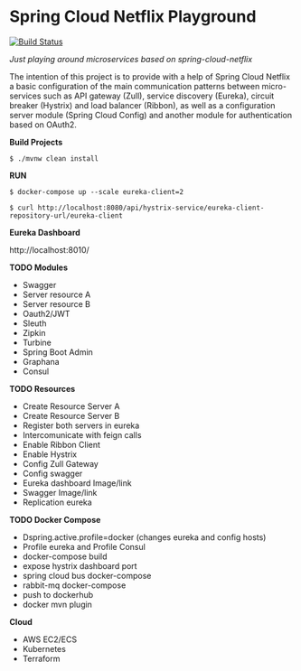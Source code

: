 # Spring Cloud Netflix Playground

[![Build Status](https://travis-ci.org/fpjunqueira/spring-cloud-netflix-playground.svg?branch=master)](https://travis-ci.org/fpjunqueira/spring-cloud-netflix-playground)

_Just playing around microservices based on spring-cloud-netflix_

The intention of this project is to provide with a help of Spring Cloud Netflix a basic configuration of the main communication patterns between micro-services such as API gateway (Zull), service discovery (Eureka), circuit breaker (Hystrix) and load balancer (Ribbon), as well as a configuration server module (Spring Cloud Config) and another module for authentication based on OAuth2.

**Build Projects**

`$ ./mvnw clean install
`

**RUN**

`$ docker-compose up --scale eureka-client=2`

`$ curl http://localhost:8080/api/hystrix-service/eureka-client-repository-url/eureka-client`

**Eureka Dashboard**

http://localhost:8010/


**TODO Modules**

- Swagger
- Server resource A
- Server resource B
- Oauth2/JWT 
- Sleuth
- Zipkin
- Turbine
- Spring Boot Admin
- Graphana
- Consul

**TODO Resources**

- Create Resource Server A
- Create Resource Server B
- Register both servers in eureka
- Intercomunicate with feign calls
- Enable Ribbon Client
- Enable Hystrix
- Config Zull Gateway
- Config swagger
- Eureka dashboard Image/link
- Swagger Image/link
- Replication eureka

**TODO Docker Compose**

- Dspring.active.profile=docker (changes eureka and config hosts)
- Profile eureka and Profile Consul
- docker-compose build
- expose hystrix dashboard port
- spring cloud bus docker-compose
- rabbit-mq docker-compose
- push to dockerhub
- docker mvn plugin

**Cloud**

- AWS EC2/ECS
- Kubernetes
- Terraform
